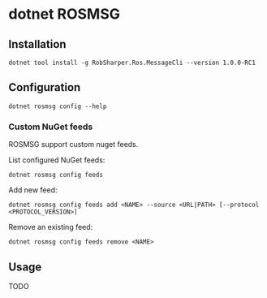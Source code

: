 # dotnet ROSMSG

## Installation

```
dotnet tool install -g RobSharper.Ros.MessageCli --version 1.0.0-RC1
```

## Configuration

```
dotnet rosmsg config --help
```

### Custom NuGet feeds
ROSMSG support custom nuget feeds.

List configured NuGet feeds:
```
dotnet rosmsg config feeds
```

Add new feed:
```
dotnet rosmsg config feeds add <NAME> --source <URL|PATH> [--protocol <PROTOCOL_VERSION>]
```

Remove an existing feed:
```
dotnet rosmsg config feeds remove <NAME>
```

## Usage

TODO